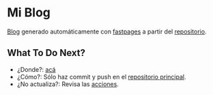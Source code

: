 [//]: # (This template replaces README.md when someone creates a new repo with the fastpages template.)

# Mi Blog

[Blog](https://sebastiandres.github.io/my_fastpages_copy) generado automáticamente con [fastpages](https://github.com/fastai/fastpages)
a partir del [repositorio](https://github.com/sebastiandres/my_fastpages_copy).

## What To Do Next?

*  ¿Donde?: [acá](https://sebastiandres.github.io/my_fastpages_copy)
* ¿Cómo?: Sólo haz commit y push en el [repositorio principal](https://github.com/sebastiandres/my_fastpages_copy).
* ¿No actualiza?: Revisa las [acciones](https://github.com/sebastiandres/my_fastpages_copy/actions). 